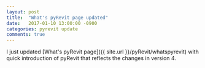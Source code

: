 ```yaml
---
layout: post
title:  "What's pyRevit page updated"
date:   2017-01-10 13:00:00 -0900
categories: pyrevit update
comments: true
---
```


I just updated [What's pyRevit page]({{ site.url }}/pyRevit/whatspyrevit) with quick introduction of pyRevit that reflects the changes in version 4.